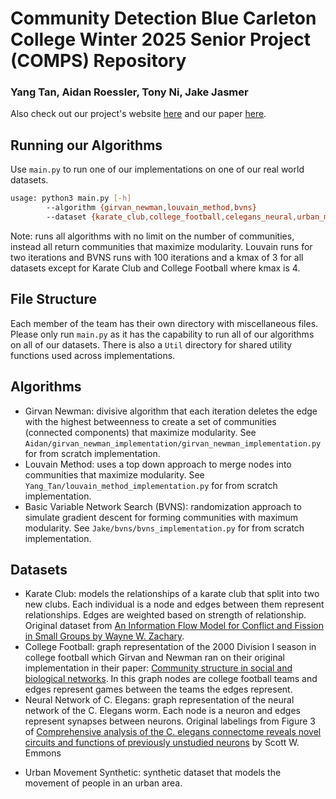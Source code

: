 # Community Detection Blue Carleton College Winter 2025 Senior Project (COMPS) Repository 

### Yang Tan, Aidan Roessler, Tony Ni, Jake Jasmer

Also check out our project's website [here]() and our paper [here]().

## Running our Algorithms

Use `main.py` to run one of our implementations on one of our real world datasets. 

```bash
usage: python3 main.py [-h] 
        --algorithm {girvan_newman,louvain_method,bvns}
        --dataset {karate_club,college_football,celegans_neural,urban_movement_synthetic}
```

Note: runs all algorithms with no limit on the number of communities, instead all return communities that maximize modularity. Louvain runs for two iterations and BVNS runs with 100 iterations and a kmax of 3 for all datasets except for Karate Club and College Football where kmax is 4.

## File Structure
Each member of the team has their own directory with miscellaneous files. Please only run `main.py` as it has the capability to run all of our algorithms on all of our datasets. There is also a `Util` directory for shared utility functions used across implementations.

## Algorithms
- Girvan Newman: divisive algorithm that each iteration deletes the edge with the highest betweenness to create a set of communities (connected components) that maximize modularity. See `Aidan/girvan_newman_implementation/girvan_newman_implementation.py` for from scratch implementation.
- Louvain Method: uses a top down approach to merge nodes into communities that maximize modularity. See `Yang_Tan/louvain_method_implementation.py` for from scratch implementation.
- Basic Variable Network Search (BVNS): randomization approach to simulate gradient descent for forming communities with maximum modularity. See `Jake/bvns/bvns_implementation.py` for from scratch implementation.

## Datasets
- Karate Club: models the relationships of a karate club that split into two new clubs. Each individual is a node and edges between them represent relationships. Edges are weighted based on strength of relationship. Original dataset from [An Information Flow Model for Conflict and Fission in Small Groups by Wayne W. Zachary](https://www.jstor.org/stable/3629752).
- College Football: graph representation of the 2000 Division I season in college football which Girvan and Newman ran on their original implementation in their paper: [Community structure in social and
biological networks](https://www.pnas.org/doi/10.1073/pnas.122653799). In this graph nodes are college football teams and edges represent games between the teams the edges represent.
- Neural Network of C. Elegans: graph representation of the neural network of the C. Elegans worm. Each node is a neuron and edges represent synapses between neurons. Original labelings from Figure 3 of [Comprehensive analysis of the C. elegans connectome reveals novel circuits and functions of previously unstudied neurons](https://journals.plos.org/plosbiology/article?id=10.1371/journal.pbio.3002939) by Scott W. Emmons
<!-- TODO: Yang to fill in more detail-->
- Urban Movement Synthetic: synthetic dataset that models the movement of people in an urban area. 
<!-- TODO: Add PPI dataset -->

